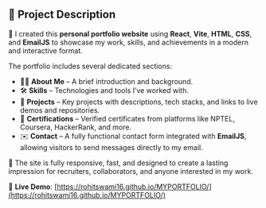 ## 📖 Project Description

🚀 I created this **personal portfolio website** using **React**, **Vite**, **HTML**, **CSS**, and **EmailJS** to showcase my work, skills, and achievements in a modern and interactive format.

The portfolio includes several dedicated sections:

- 👨‍💻 **About Me** – A brief introduction and background.
- 🛠️ **Skills** – Technologies and tools I’ve worked with.
- 💼 **Projects** – Key projects with descriptions, tech stacks, and links to live demos and repositories.
- 📜 **Certifications** – Verified certificates from platforms like NPTEL, Coursera, HackerRank, and more.
- ✉️ **Contact** – A fully functional contact form integrated with **EmailJS**, allowing visitors to send messages directly to my email.

📱 The site is fully responsive, fast, and designed to create a lasting impression for recruiters, collaborators, and anyone interested in my work.

🔗 **Live Demo**: [https://rohitswami16.github.io/MYPORTFOLIO/](https://rohitswami16.github.io/MYPORTFOLIO/)
